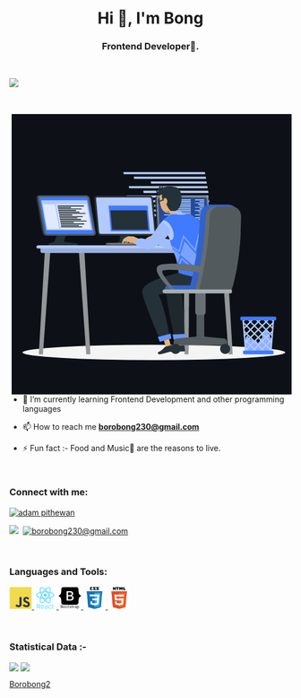 <h1 align="center">Hi 👋, I'm Bong</h1>
<h3 align="center">Frontend Developer🌟.</h3>

<br>

<p align="left"> <img src="https://hits.seeyoufarm.com/api/count/incr/badge.svg?url=https%3A%2F%2Fgithub.com%2Fborobong2&count_bg=%231A9DD1&title_bg=%23A4A4A4&icon=&icon_color=%23E7E7E7&title=Profile+views&edge_flat=true"/>
  </p>

<br>

<p><img align="right" src="https://github.com/borobong2/borobong2/blob/main/animation_500_kxa883sd.gif" alt="adam-pw" /></p>


- 🌱 I’m currently learning Frontend Development and other programming languages

- 📫 How to reach me **borobong230@gmail.com**

- ⚡ Fun fact :- Food and Music🎵 are the reasons to live.

<br>

<h3 align="left">Connect with me:</h3>
<p align="left">
  <a href="https://www.linkedin.com/in/sangbong-lee-742713214//" target="blank"><img align="center"
      src="https://raw.githubusercontent.com/rahuldkjain/github-profile-readme-generator/master/src/images/icons/Social/linked-in-alt.svg"
      alt="adam pithewan" height="30" width="40" /></a>
<!--   <a href="https://www.instagram.com/borobong2/" target="blank"><img align="center"
      src="https://raw.githubusercontent.com/rahuldkjain/github-profile-readme-generator/master/src/images/icons/Social/instagram.svg"
      alt="_._.adam._" height="30" width="40" /></a> -->

  <a href="https://borobong230.tistory.com/"><img src="https://img.shields.io/badge/tistory-000?style=for-the-badge&logoColor=fff"></a>&nbsp;
[![borobong230@gmail.com](https://img.shields.io/badge/Gmail-EA4335?style=for-the-badge&logo=Gmail&logoColor=white&link=mailto:borobong230@gmail.com)](mailto:sytkfkd96@gmail.com)
<!--   [![enoughanswer@naver.com](https://img.shields.io/badge/Naver-03C75A?style=for-the-badge&logo=Naver&logoColor=white&link=mailto:enoughanswer@naver.com)](mailto:ddullu_s@naver.com) -->
</p>

<br>

<h3 align="left">Languages and Tools:</h3>
<p align="left">  
  <!--   js    -->
  <a href="https://developer.mozilla.org/en-US/docs/Web/JavaScript" target="_blank"
    rel="noreferrer"> 
     <img
      src="https://raw.githubusercontent.com/devicons/devicon/master/icons/javascript/javascript-original.svg"
      alt="javascript" width="40" height="40" />
  </a>
  <!--   react    -->
   <a href="https://reactjs.org/" target="_blank" rel="noreferrer"> 
     <img
      src="https://raw.githubusercontent.com/devicons/devicon/master/icons/react/react-original-wordmark.svg"
      alt="react" width="40" height="40" /> 
  </a> 
  <a href="https://getbootstrap.com" target="_blank" rel="noreferrer">
    <img src="https://raw.githubusercontent.com/devicons/devicon/master/icons/bootstrap/bootstrap-plain-wordmark.svg"
      alt="bootstrap" width="40" height="40" /> </a> 
<!--  css  -->
  <a href="https://www.w3schools.com/css/" target="_blank"
    rel="noreferrer"> <img
      src="https://raw.githubusercontent.com/devicons/devicon/master/icons/css3/css3-original-wordmark.svg" alt="css3"
      width="40" height="40" /> </a> 
<!--  html  -->
  <a href="https://www.w3.org/html/" target="_blank" rel="noreferrer"> <img
      src="https://raw.githubusercontent.com/devicons/devicon/master/icons/html5/html5-original-wordmark.svg"
      alt="html5" width="40" height="40" /> 
  </a>
<!--   <a href="https://sass-lang.com" target="_blank" rel="noreferrer"> <img
      src="https://raw.githubusercontent.com/devicons/devicon/master/icons/sass/sass-original.svg" alt="sass" width="40"
      height="40" /> </a>  -->
  </p>

<br>

<h3>Statistical Data :-</h3>
<div align="left">
  <img width="450em" src="https://github-readme-stats.vercel.app/api?username=borobong2&show_icons=true&theme=tokyonight&count_private=true&hide_border=true" align="center" /> 
  <img width="450em" src="https://github-readme-stats.vercel.app/api/top-langs/?username=borobong2&hide_border=true&theme=tokyonight&layout=compact" align="center" />

</div>



[Borobong2](https://github.com/borobong2)
